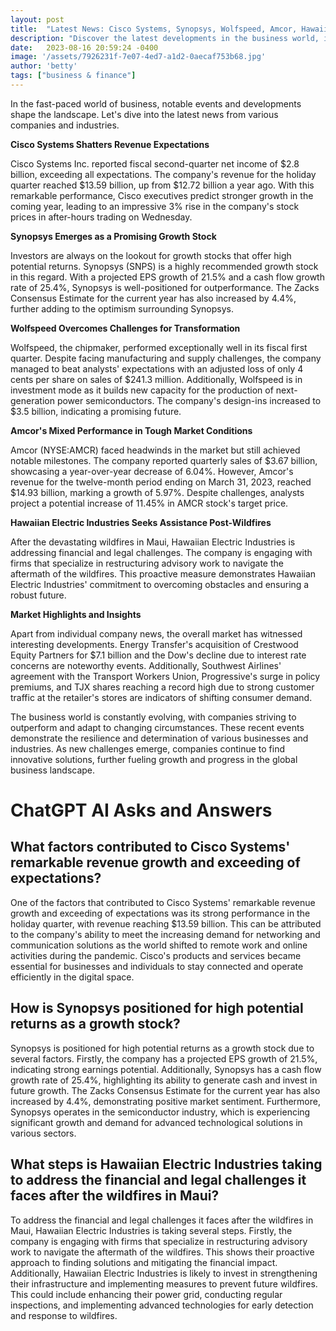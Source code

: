 ```yaml
---
layout: post
title:  "Latest News: Cisco Systems, Synopsys, Wolfspeed, Amcor, Hawaiian Electric Industries, and Market Highlights"
description: "Discover the latest developments in the business world, including impressive revenue results, promising growth stocks, overcoming challenges, market performance, and more."
date:   2023-08-16 20:59:24 -0400
image: '/assets/7926231f-7e07-4ed7-a1d2-0aecaf753b68.jpg'
author: 'betty'
tags: ["business & finance"]
---
```


In the fast-paced world of business, notable events and developments shape the landscape. Let's dive into the latest news from various companies and industries.

**Cisco Systems Shatters Revenue Expectations**

Cisco Systems Inc. reported fiscal second-quarter net income of $2.8 billion, exceeding all expectations. The company's revenue for the holiday quarter reached $13.59 billion, up from $12.72 billion a year ago. With this remarkable performance, Cisco executives predict stronger growth in the coming year, leading to an impressive 3% rise in the company's stock prices in after-hours trading on Wednesday.

**Synopsys Emerges as a Promising Growth Stock**

Investors are always on the lookout for growth stocks that offer high potential returns. Synopsys (SNPS) is a highly recommended growth stock in this regard. With a projected EPS growth of 21.5% and a cash flow growth rate of 25.4%, Synopsys is well-positioned for outperformance. The Zacks Consensus Estimate for the current year has also increased by 4.4%, further adding to the optimism surrounding Synopsys.

**Wolfspeed Overcomes Challenges for Transformation**

Wolfspeed, the chipmaker, performed exceptionally well in its fiscal first quarter. Despite facing manufacturing and supply challenges, the company managed to beat analysts' expectations with an adjusted loss of only 4 cents per share on sales of $241.3 million. Additionally, Wolfspeed is in investment mode as it builds new capacity for the production of next-generation power semiconductors. The company's design-ins increased to $3.5 billion, indicating a promising future.

**Amcor's Mixed Performance in Tough Market Conditions**

Amcor (NYSE:AMCR) faced headwinds in the market but still achieved notable milestones. The company reported quarterly sales of $3.67 billion, showcasing a year-over-year decrease of 6.04%. However, Amcor's revenue for the twelve-month period ending on March 31, 2023, reached $14.93 billion, marking a growth of 5.97%. Despite challenges, analysts project a potential increase of 11.45% in AMCR stock's target price.

**Hawaiian Electric Industries Seeks Assistance Post-Wildfires**

After the devastating wildfires in Maui, Hawaiian Electric Industries is addressing financial and legal challenges. The company is engaging with firms that specialize in restructuring advisory work to navigate the aftermath of the wildfires. This proactive measure demonstrates Hawaiian Electric Industries' commitment to overcoming obstacles and ensuring a robust future.

**Market Highlights and Insights**

Apart from individual company news, the overall market has witnessed interesting developments. Energy Transfer's acquisition of Crestwood Equity Partners for $7.1 billion and the Dow's decline due to interest rate concerns are noteworthy events. Additionally, Southwest Airlines' agreement with the Transport Workers Union, Progressive's surge in policy premiums, and TJX shares reaching a record high due to strong customer traffic at the retailer's stores are indicators of shifting consumer demand.

The business world is constantly evolving, with companies striving to outperform and adapt to changing circumstances. These recent events demonstrate the resilience and determination of various businesses and industries. As new challenges emerge, companies continue to find innovative solutions, further fueling growth and progress in the global business landscape.


# ChatGPT AI Asks and Answers
## What factors contributed to Cisco Systems' remarkable revenue growth and exceeding of expectations?
One of the factors that contributed to Cisco Systems' remarkable revenue growth and exceeding of expectations was its strong performance in the holiday quarter, with revenue reaching $13.59 billion. This can be attributed to the company's ability to meet the increasing demand for networking and communication solutions as the world shifted to remote work and online activities during the pandemic. Cisco's products and services became essential for businesses and individuals to stay connected and operate efficiently in the digital space.

## How is Synopsys positioned for high potential returns as a growth stock?
Synopsys is positioned for high potential returns as a growth stock due to several factors. Firstly, the company has a projected EPS growth of 21.5%, indicating strong earnings potential. Additionally, Synopsys has a cash flow growth rate of 25.4%, highlighting its ability to generate cash and invest in future growth. The Zacks Consensus Estimate for the current year has also increased by 4.4%, demonstrating positive market sentiment. Furthermore, Synopsys operates in the semiconductor industry, which is experiencing significant growth and demand for advanced technological solutions in various sectors.

## What steps is Hawaiian Electric Industries taking to address the financial and legal challenges it faces after the wildfires in Maui?
To address the financial and legal challenges it faces after the wildfires in Maui, Hawaiian Electric Industries is taking several steps. Firstly, the company is engaging with firms that specialize in restructuring advisory work to navigate the aftermath of the wildfires. This shows their proactive approach to finding solutions and mitigating the financial impact. Additionally, Hawaiian Electric Industries is likely to invest in strengthening their infrastructure and implementing measures to prevent future wildfires. This could include enhancing their power grid, conducting regular inspections, and implementing advanced technologies for early detection and response to wildfires.


